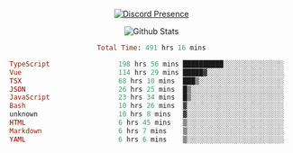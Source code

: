 <!DOCTYPE html>
<body>
<div align="center">

  [![Discord Presence](https://lanyard.cnrad.dev/api/576097150359044106)](https://discord.com/users/576097150359044106)
  
  ![Github Stats](https://github-readme-stats.vercel.app/api?username=verycrunchy&show_icons=true&theme=radical)

<!--START_SECTION:waka-->

```ruby
Total Time: 491 hrs 16 mins

TypeScript                 198 hrs 56 mins ██████████░░░░░░░░░░░░░░░   40.51 %
Vue                        114 hrs 29 mins █████▓░░░░░░░░░░░░░░░░░░░   23.31 %
TSX                        68 hrs 10 mins  ███▒░░░░░░░░░░░░░░░░░░░░░   13.88 %
JSON                       26 hrs 25 mins  █▒░░░░░░░░░░░░░░░░░░░░░░░   05.38 %
JavaScript                 23 hrs 34 mins  █▒░░░░░░░░░░░░░░░░░░░░░░░   04.80 %
Bash                       10 hrs 26 mins  ▓░░░░░░░░░░░░░░░░░░░░░░░░   02.12 %
unknown                    10 hrs 8 mins   ▓░░░░░░░░░░░░░░░░░░░░░░░░   02.06 %
HTML                       6 hrs 45 mins   ▒░░░░░░░░░░░░░░░░░░░░░░░░   01.38 %
Markdown                   6 hrs 7 mins    ▒░░░░░░░░░░░░░░░░░░░░░░░░   01.25 %
YAML                       6 hrs 6 mins    ▒░░░░░░░░░░░░░░░░░░░░░░░░   01.24 %
```

<!--END_SECTION:waka-->
</div>
</body>
</html>

